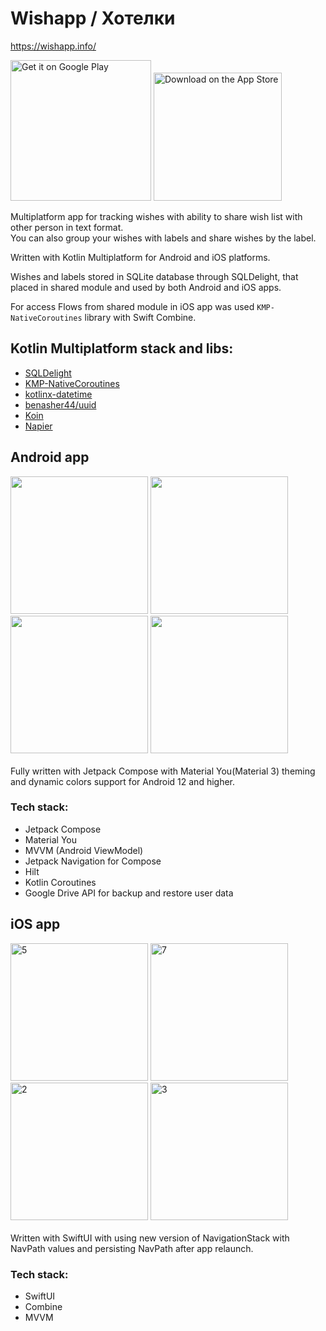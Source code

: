 # Wishapp / Хотелки

https://wishapp.info/<br/>

<a href='https://play.google.com/store/apps/details?id=ru.vitaliy.belyaev.wishapp'><img alt='Get it on Google Play' src='https://play.google.com/intl/en_us/badges/static/images/badges/en_badge_web_generic.png' width='225'/></a>
<a href='https://apps.apple.com/app/id6450624836'><img alt='Download on the App Store' src='https://github-production-user-asset-6210df.s3.amazonaws.com/21678329/261083041-baac00dd-7f84-49dd-a358-17ea4dc089ad.png' width='205'/></a>

Multiplatform app for tracking wishes with ability to share wish list with other person in text format.<br/>
You can also group your wishes with labels and share wishes by the label.

Written with Kotlin Multiplatform for Android and iOS platforms.<br/>

Wishes and labels stored in SQLite database through SQLDelight, that placed in shared module and used by both Android and iOS apps.<br/>

For access Flows from shared module in iOS app was used `KMP-NativeCoroutines` library with Swift Combine.<br/>

## Kotlin Multiplatform stack and libs:
- [SQLDelight](https://github.com/cashapp/sqldelight)
- [KMP-NativeCoroutines](https://github.com/rickclephas/KMP-NativeCoroutines)
- [kotlinx-datetime](https://github.com/Kotlin/kotlinx-datetime)
- [benasher44/uuid](https://github.com/benasher44/uuid)
- [Koin](https://github.com/InsertKoinIO/koin)
- [Napier](https://github.com/AAkira/Napier)


## Android app

<image src="https://github.com/VitaliyBelyaev/WishApp/assets/21678329/92a968ac-8746-4c2a-b6b4-36f229397bc6" width="220"/>
<image src="https://github.com/VitaliyBelyaev/WishApp/assets/21678329/3e621942-5d5e-4cba-b86f-f8a28b49307e" width="220"/>
<image src="https://github.com/VitaliyBelyaev/WishApp/assets/21678329/aee00174-2879-4ad1-91f7-8bf19fb565f1" width="220"/>
<image src="https://github.com/VitaliyBelyaev/WishApp/assets/21678329/f4c5935f-5dfe-45bc-944f-bc1e45cdcc2d" width="220"/>

<br/>
<br/>
Fully written with Jetpack Compose with Material You(Material 3) theming and dynamic colors support for Android 12 and higher.

### Tech stack:
- Jetpack Compose
- Material You
- MVVM (Android ViewModel)
- Jetpack Navigation for Compose
- Hilt
- Kotlin Coroutines
- Google Drive API for backup and restore user data

## iOS app


<img width="220" alt="5" src="https://github.com/VitaliyBelyaev/WishApp/assets/21678329/1dcc54c0-c46e-45a5-aafc-1b80d70b637a">
<img width="220" alt="7" src="https://github.com/VitaliyBelyaev/WishApp/assets/21678329/33c5a7f6-7e6e-4398-a26f-8da453e77f8b">
<img width="220" alt="2" src="https://github.com/VitaliyBelyaev/WishApp/assets/21678329/5b548b65-6dee-45ec-8bfb-da0c64853bb7">
<img width="220" alt="3" src="https://github.com/VitaliyBelyaev/WishApp/assets/21678329/e898d46d-cac0-4395-a1f0-f57cc4ebfc02">


<br/>
<br/>
Written with SwiftUI with using new version of NavigationStack with NavPath values and persisting NavPath after app relaunch.

### Tech stack:
- SwiftUI
- Combine
- MVVM


